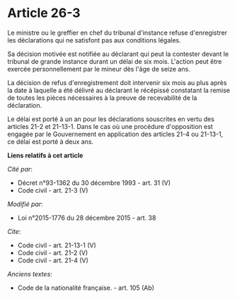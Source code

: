 # Article 26-3

Le ministre ou le greffier en chef du tribunal d'instance refuse d'enregistrer les déclarations qui ne satisfont pas aux
conditions légales. 

Sa décision motivée est notifiée au déclarant qui peut la contester devant le tribunal de grande instance durant un délai de
six mois. L'action peut être exercée personnellement par le mineur dès l'âge de seize ans. 

La décision de refus d'enregistrement doit intervenir six mois au plus après la date à laquelle a été délivré au déclarant le
récépissé constatant la remise de toutes les pièces nécessaires à la preuve de recevabilité de la déclaration. 

Le délai est porté à un an pour les déclarations souscrites en vertu des articles 21-2 et 21-13-1. Dans le cas où une
procédure d'opposition est engagée par le Gouvernement en application des articles 21-4 ou 21-13-1, ce délai est porté à deux
ans.

**Liens relatifs à cet article**

_Cité par_:

  - Décret n°93-1362 du 30 décembre 1993 - art. 31 (V)
  - Code civil - art. 21-3 (V)

_Modifié par_:

  - Loi n°2015-1776 du 28 décembre 2015 - art. 38

_Cite_:

  - Code civil - art. 21-13-1 (V)
  - Code civil - art. 21-2 (V)
  - Code civil - art. 21-4 (V)

_Anciens textes_:

  - Code de la nationalité française. - art. 105 (Ab)
